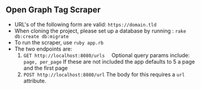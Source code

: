 ## Open Graph Tag Scraper

-  URL's of the following form are valid: `https://domain.tld`
- When cloning the project, please set up a database by running :
       `rake db:create db:migrate`
 - To run the scraper, use `ruby app.rb`
- The two endpoints are:
  1) `GET http://localhost:8080/urls  `
    Optional query params include: `page, per_page`
    If these are not included the app defaults to 5 a page and the first page
  2) `POST http://localhost:8080/url`
    The body for this requires a `url` attribute.
